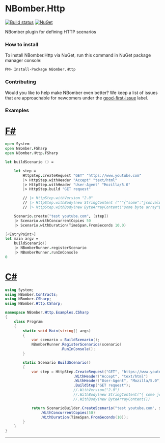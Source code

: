 # NBomber.Http

[![Build status](https://ci.appveyor.com/api/projects/status/svujv1049rtf4nb9?svg=true)](https://ci.appveyor.com/project/PragmaticFlowOrg/nbomber-http)
[![NuGet](https://img.shields.io/nuget/v/nbomber.http.svg)](https://www.nuget.org/packages/nbomber.http/)

NBomber plugin for defining HTTP scenarios

### How to install
To install NBomber.Http via NuGet, run this command in NuGet package manager console:
```code
PM> Install-Package NBomber.Http
```

### Contributing
Would you like to help make NBomber even better? We keep a list of issues that are approachable for newcomers under the [good-first-issue](https://github.com/PragmaticFlow/NBomber.Http/issues?q=is%3Aopen+is%3Aissue+label%3A%22good+first+issue%22) label.

### Examples

# [F#](#tab/tabid-1)
```fsharp
open System
open NBomber.FSharp
open NBomber.Http.FSharp

let buildScenario () =

    let step =
        HttpStep.createRequest "GET" "https://www.youtube.com"
        |> HttpStep.withHeader "Accept" "text/html"
        |> HttpStep.withHeader "User-Agent" "Mozilla/5.0"                                         
        |> HttpStep.build "GET request"

        // |> HttpStep.withVersion "2.0"
        // |> HttpStep.withBody(new StringContent ("""{"some":"jsonvalue"}"""))
        // |> HttpStep.withBody(new ByteArrayContent("some byte array"B))

    Scenario.create("test youtube.com", [step])
    |> Scenario.withConcurrentCopies 50
    |> Scenario.withDuration(TimeSpan.FromSeconds 10.0)

[<EntryPoint>]
let main argv =
    buildScenario()
    |> NBomberRunner.registerScenario
    |> NBomberRunner.runInConsole
0
```

# [C#](#tab/tabid-2)
```csharp
using System;
using NBomber.Contracts;
using NBomber.CSharp;
using NBomber.Http.CSharp;

namespace NBomber.Http.Examples.CSharp
{
    class Program
    {
        static void Main(string[] args)
        {
            var scenario = BuildScenario();
            NBomberRunner.RegisterScenarios(scenario)
                         .RunInConsole();
        }

        static Scenario BuildScenario()
        {
            var step = HttpStep.CreateRequest("GET", "https://www.youtube.com")                               
                               .WithHeader("Accept", "text/html")
                               .WithHeader("User-Agent", "Mozilla/5.0")                               
                               .BuildStep("GET request");
                               //.WithVersion("2.0")
                               //.WithBody(new StringContent("{ some json }"))
                               //.WithBody(new ByteArrayContent())

            return ScenarioBuilder.CreateScenario("test youtube.com", step)
                .WithConcurrentCopies(50)
                .WithDuration(TimeSpan.FromSeconds(10));                
        }
    }
}

```
***